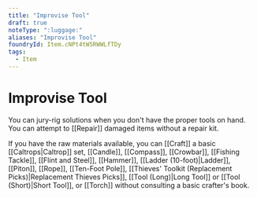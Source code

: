 ```yaml
---
title: "Improvise Tool"
draft: true
noteType: ":luggage:"
aliases: "Improvise Tool"
foundryId: Item.cNPt4tW5RWWLfTDy
tags:
  - Item
---
```


# Improvise Tool

You can jury-rig solutions when you don't have the proper tools on hand. You can attempt to [[Repair]] damaged items without a repair kit.

If you have the raw materials available, you can [[Craft]] a basic [[Caltrops|Caltrop]] set, [[Candle]], [[Compass]], [[Crowbar]], [[Fishing Tackle]], [[Flint and Steel]], [[Hammer]], [[Ladder (10-foot)|Ladder]], [[Piton]], [[Rope]], [[Ten-Foot Pole]], [[Thieves' Toolkit (Replacement Picks)|Replacement Thieves Picks]], [[Tool (Long)|Long Tool]] or [[Tool (Short)|Short Tool]], or [[Torch]] without consulting a basic crafter's book.
